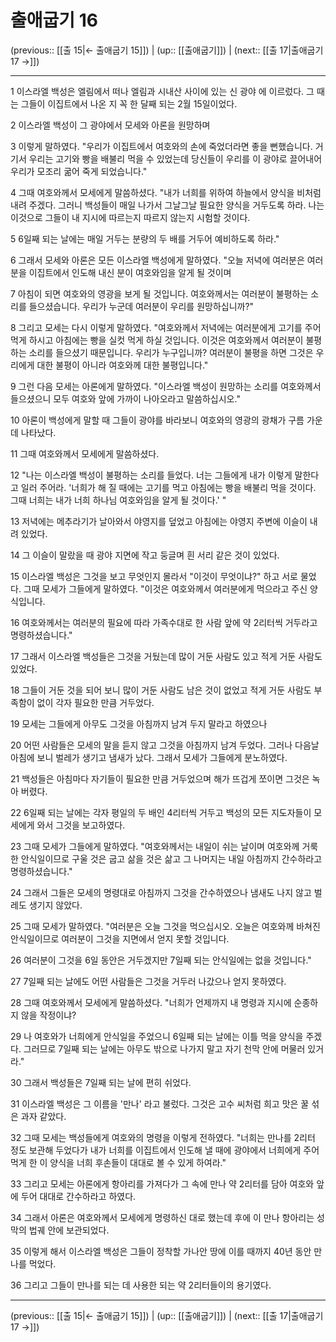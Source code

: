 # 출애굽기 16

(previous:: [[출 15|← 출애굽기 15]]) | (up:: [[출애굽기]]) | (next:: [[출 17|출애굽기 17 →]])

***




1 
이스라엘 백성은 엘림에서 떠나 엘림과 시내산 사이에 있는 신 광야 에 이르렀다. 그 때는 그들이 이집트에서 나온 지 꼭 한 달째 되는 2월 15일이었다. 



2 
이스라엘 백성이 그 광야에서 모세와 아론을 원망하며 



3 
이렇게 말하였다. "우리가 이집트에서 여호와의 손에 죽었더라면 좋을 뻔했습니다. 거기서 우리는 고기와 빵을 배불리 먹을 수 있었는데 당신들이 우리를 이 광야로 끌어내어 우리가 모조리 굶어 죽게 되었습니다." 



4 
그때 여호와께서 모세에게 말씀하셨다. "내가 너희를 위하여 하늘에서 양식을 비처럼 내려 주겠다. 그러니 백성들이 매일 나가서 그날그날 필요한 양식을 거두도록 하라. 나는 이것으로 그들이 내 지시에 따르는지 따르지 않는지 시험할 것이다. 



5 
6일째 되는 날에는 매일 거두는 분량의 두 배를 거두어 예비하도록 하라." 



6 
그래서 모세와 아론은 모든 이스라엘 백성에게 말하였다. "오늘 저녁에 여러분은 여러분을 이집트에서 인도해 내신 분이 여호와임을 알게 될 것이며 



7 
아침이 되면 여호와의 영광을 보게 될 것입니다. 여호와께서는 여러분이 불평하는 소리를 들으셨습니다. 우리가 누군데 여러분이 우리를 원망하십니까?" 



8 
그리고 모세는 다시 이렇게 말하였다. "여호와께서 저녁에는 여러분에게 고기를 주어 먹게 하시고 아침에는 빵을 실컷 먹게 하실 것입니다. 이것은 여호와께서 여러분이 불평하는 소리를 들으셨기 때문입니다. 우리가 누구입니까? 여러분이 불평을 하면 그것은 우리에게 대한 불평이 아니라 여호와께 대한 불평입니다." 



9 
그런 다음 모세는 아론에게 말하였다. "이스라엘 백성이 원망하는 소리를 여호와께서 들으셨으니 모두 여호와 앞에 가까이 나아오라고 말씀하십시오." 



10 
아론이 백성에게 말할 때 그들이 광야를 바라보니 여호와의 영광의 광채가 구름 가운데 나타났다. 



11 
그때 여호와께서 모세에게 말씀하셨다. 



12 
"나는 이스라엘 백성이 불평하는 소리를 들었다. 너는 그들에게 내가 이렇게 말한다고 일러 주어라. '너희가 해 질 때에는 고기를 먹고 아침에는 빵을 배불리 먹을 것이다. 그때 너희는 내가 너희 하나님 여호와임을 알게 될 것이다.' " 



13 
저녁에는 메추라기가 날아와서 야영지를 덮었고 아침에는 야영지 주변에 이슬이 내려 있었다. 



14 
그 이슬이 말랐을 때 광야 지면에 작고 둥글며 흰 서리 같은 것이 있었다. 



15 
이스라엘 백성은 그것을 보고 무엇인지 몰라서 "이것이 무엇이냐?" 하고 서로 물었다. 그때 모세가 그들에게 말하였다. "이것은 여호와께서 여러분에게 먹으라고 주신 양식입니다. 



16 
여호와께서는 여러분의 필요에 따라 가족수대로 한 사람 앞에 약 2리터씩 거두라고 명령하셨습니다." 



17 
그래서 이스라엘 백성들은 그것을 거뒀는데 많이 거둔 사람도 있고 적게 거둔 사람도 있었다. 



18 
그들이 거둔 것을 되어 보니 많이 거둔 사람도 남은 것이 없었고 적게 거둔 사람도 부족함이 없이 각자 필요한 만큼 거두었다. 



19 
모세는 그들에게 아무도 그것을 아침까지 남겨 두지 말라고 하였으나 



20 
어떤 사람들은 모세의 말을 듣지 않고 그것을 아침까지 남겨 두었다. 그러나 다음날 아침에 보니 벌레가 생기고 냄새가 났다. 그래서 모세가 그들에게 분노하였다. 



21 
백성들은 아침마다 자기들이 필요한 만큼 거두었으며 해가 뜨겁게 쪼이면 그것은 녹아 버렸다. 



22 
6일째 되는 날에는 각자 평일의 두 배인 4리터씩 거두고 백성의 모든 지도자들이 모세에게 와서 그것을 보고하였다. 



23 
그때 모세가 그들에게 말하였다. "여호와께서는 내일이 쉬는 날이며 여호와께 거룩한 안식일이므로 구울 것은 굽고 삶을 것은 삶고 그 나머지는 내일 아침까지 간수하라고 명령하셨습니다." 



24 
그래서 그들은 모세의 명령대로 아침까지 그것을 간수하였으나 냄새도 나지 않고 벌레도 생기지 않았다. 



25 
그때 모세가 말하였다. "여러분은 오늘 그것을 먹으십시오. 오늘은 여호와께 바쳐진 안식일이므로 여러분이 그것을 지면에서 얻지 못할 것입니다. 



26 
여러분이 그것을 6일 동안은 거두겠지만 7일째 되는 안식일에는 없을 것입니다." 



27 
7일째 되는 날에도 어떤 사람들은 그것을 거두러 나갔으나 얻지 못하였다. 



28 
그때 여호와께서 모세에게 말씀하셨다. "너희가 언제까지 내 명령과 지시에 순종하지 않을 작정이냐? 



29 
나 여호와가 너희에게 안식일을 주었으니 6일째 되는 날에는 이틀 먹을 양식을 주겠다. 그러므로 7일째 되는 날에는 아무도 밖으로 나가지 말고 자기 천막 안에 머물러 있거라." 



30 
그래서 백성들은 7일째 되는 날에 편히 쉬었다. 



31 
이스라엘 백성은 그 이름을 '만나' 라고 불렀다. 그것은 고수 씨처럼 희고 맛은 꿀 섞은 과자 같았다. 



32 
그때 모세는 백성들에게 여호와의 명령을 이렇게 전하였다. "너희는 만나를 2리터 정도 보관해 두었다가 내가 너희를 이집트에서 인도해 낼 때에 광야에서 너희에게 주어 먹게 한 이 양식을 너희 후손들이 대대로 볼 수 있게 하여라." 



33 
그리고 모세는 아론에게 항아리를 가져다가 그 속에 만나 약 2리터를 담아 여호와 앞에 두어 대대로 간수하라고 하였다. 



34 
그래서 아론은 여호와께서 모세에게 명령하신 대로 했는데 후에 이 만나 항아리는 성막의 법궤 안에 보관되었다. 



35 
이렇게 해서 이스라엘 백성은 그들이 정착할 가나안 땅에 이를 때까지 40년 동안 만나를 먹었다. 



36 
그리고 그들이 만나를 되는 데 사용한 되는 약 2리터들이의 용기였다.

***

(previous:: [[출 15|← 출애굽기 15]]) | (up:: [[출애굽기]]) | (next:: [[출 17|출애굽기 17 →]])

